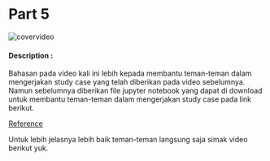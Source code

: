 # Part 5

![covervideo](http://bit.ly/makeaicovervideo)

#### **Description :**

Bahasan pada video kali ini lebih kepada membantu teman-teman dalam mengerjakan study case yang telah diberikan pada video sebelumnya. Namun sebelumnya diberikan file jupyter notebook yang dapat di download untuk membantu teman-teman dalam mengerjakan study case pada link berikut.

[Reference](https://www.dropbox.com/sh/huqfdq2iscqv2v7/AADrnFF76l7qiCR-paGYFSgIa/EDA%20%26%20Preprocessing.ipynb?dl=0)

Untuk lebih jelasnya lebih baik teman-teman langsung saja simak video berikut yuk.